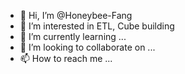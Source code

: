 - 👋 Hi, I’m @Honeybee-Fang
- 👀 I’m interested in ETL, Cube building
- 🌱 I’m currently learning ...
- 💞️ I’m looking to collaborate on ...
- 📫 How to reach me ...

<!---
Honeybee-Fang/Honeybee-Fang is a ✨ special ✨ repository because its `README.md` (this file) appears on your GitHub profile.
You can click the Preview link to take a look at your changes.
--->
